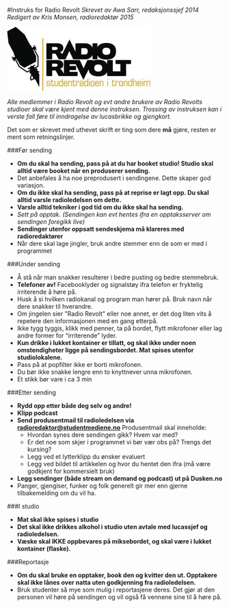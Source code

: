 #Instruks for Radio Revolt
*Skrevet av Awa Sarr, redaksjonssjef 2014*   
*Redigert av Kris Monsen, radioredaktør 2015*  

![Radio Revolt](/images/RadioRevoltLogo.jpg)

*Alle medlemmer i Radio Revolt og evt andre brukere av Radio Revolts studioer skal være kjent med denne instruksen. Trossing av instruksen kan i verste fall føre til inndragelse av lucasbrikke og gjengkort.*

Det som er skrevet med uthevet skrift er ting som dere **må** gjøre, resten er ment som retningslinjer.

###Før sending
* **Om du skal ha sending, pass på at du har booket studio! Studio skal alltid være booket når en produserer sending.**
* Det anbefales å ha noe preprodusert i sendingene. Dette skaper god variasjon.
* **Om du ikke skal ha sending, pass på at reprise er lagt opp. Du skal alltid varsle radioledelsen om dette.**
* **Varsle alltid tekniker i god tid om du ikke skal ha sending.**
* *Sett på opptak. (Sendingen kan evt hentes ifra en opptaksserver om sendingen foregikk live)*
* **Sendinger utenfor oppsatt sendeskjema må klareres med radioredaktører**
* Når dere skal lage jingler, bruk andre stemmer enn de som er med i programmet

###Under sending
* Å stå når man snakker resulterer i bedre pusting og bedre stemmebruk. 
* **Telefoner av!** Facebooklyder og signalstøy ifra telefon er fryktelig irriterende å høre på.
* Husk å si hvilken radiokanal og program man hører på. Bruk navn når dere snakker til hverandre.
* Om jingelen sier "Radio Revolt" eller noe annet, er det dog liten vits å repetere den informasjonen med en gang etterpå.
* Ikke tygg tyggis, klikk med penner, ta på bordet, flytt mikrofoner eller lag andre former for “irriterende” lyder.
* **Kun drikke i lukket kontainer er tillatt, og skal ikke under noen omstendigheter ligge på sendingsbordet. Mat spises utenfor studiolokalene.**
* Pass på at popfilter ikke er borti mikrofonen.
* Du bør ikke snakke lengre enn to knyttnever unna mikrofonen.
* Et stikk bør vare i ca 3 min

###Etter sending
* **Rydd opp etter både deg selv og andre!**
* **Klipp podcast**
* **Send produsentmail til radioledelsen via radioredaktor@studentmediene.no**
Produsentmail skal inneholde:
    - Hvordan synes dere sendingen gikk? Hvem var med?
    - Er det noe som skjer i programmet vi bør vær obs på? Trengs det kursing?
    - Legg ved et lytterklipp du ønsker evaluert
    - Legg ved bildet til artikkelen og hvor du hentet den ifra (må være godkjent for kommersielt bruk)
* **Legg sendinger (både stream on demand og podcast) ut på Dusken.no**
* Panger, gjengiser, funker og folk generelt gir mer enn gjerne tilbakemelding om du vil ha.

###I studio
* **Mat skal ikke spises i studio**
* **Det skal ikke drikkes alkohol i studio uten avtale med lucassjef og radioledelsen.**
* **Væske skal IKKE oppbevares på miksebordet, og skal være i lukket kontainer (flaske).**

###Reportasje
* **Om du skal bruke en opptaker, book den og kvitter den ut. Opptakere skal ikke lånes over natta uten godkjenning fra radioledelsen.**
* Bruk studenter så mye som mulig i reportasjene deres. Det gjør at den personen vil høre på sendingen og vil også få vennene sine til å høre på.
